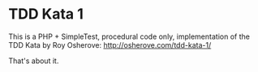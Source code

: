 TDD Kata 1
==========

This is a PHP + SimpleTest, procedural code only, implementation of the TDD Kata by Roy Osherove: http://osherove.com/tdd-kata-1/

That's about it.
